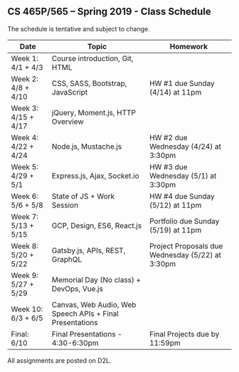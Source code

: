 ## CS 465P/565 – Spring 2019 - Class Schedule

The schedule is tentative and subject to change.

| Date                | Topic                                | Homework                                    | 
|---------------------|--------------------------------------|---------------------------------------------|
| Week 1: 4/1 + 4/3   | Course introduction, Git, HTML       |                                             |        
| Week 2: 4/8 + 4/10  | CSS, SASS, Bootstrap, JavaScript     | HW #1 due Sunday (4/14) at 11pm             |         
| Week 3: 4/15 + 4/17 | jQuery, Moment.js, HTTP Overview     |                                             |         
| Week 4: 4/22 + 4/24 | Node.js, Mustache.js                 | HW #2 due Wednesday (4/24) at 3:30pm        |         
| Week 5: 4/29 + 5/1  | Express.js, Ajax, Socket.io          | HW #3 due Wednesday (5/1) at 3:30pm         |        
| Week 6: 5/6 + 5/8   | State of JS + Work Session           | HW #4 due Sunday (5/12) at 11pm             |         
| Week 7: 5/13 + 5/15 | GCP, Design, ES6, React.js           | Portfolio due Sunday (5/19) at 11pm         | 
| Week 8: 5/20 + 5/22 | Gatsby.js, APIs, REST, GraphQL       | Project Proposals due Wednesday (5/22) at 3:30pm   | 
| Week 9: 5/27 + 5/29 | Memorial Day (No class) + DevOps, Vue.js |                                         | 
| Week 10: 6/3 + 6/5  | Canvas, Web Audio, Web Speech APIs + Final Presentations |                         |         
| Final: 6/10         | Final Presentations - 4:30-6:30pm    | Final Projects due by 11:59pm               |                                                     |                                |                                                            |         |

All assignments are posted on D2L.
